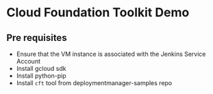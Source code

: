 # Cloud Foundation Toolkit Demo

## Pre requisites

- Ensure that the VM instance is associated with the Jenkins Service Account
- Install gcloud sdk
- Install python-pip
- Install `cft` tool from deploymentmanager-samples repo
